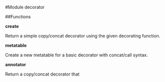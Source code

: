 #Module decorator

##Functions

**create**

Return a simple copy/concat decorator using the given decorating
function.

**metatable**

Create a new metatable for a basic decorator with concat/call syntax.

**annotator**

Return a copy/concat decorator that

